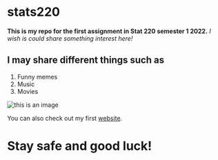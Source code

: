 # stats220
**This is my repo for the first assignment in Stat 220 semester 1 2022.**
_I wish is could share something interest here!_
## I may share different things such as
1. Funny memes
2. Music
3. Movies

![this is an image](https://i.kym-cdn.com/entries/icons/facebook/000/012/542/thumb-up-terminator_pablo_M_R.jpg)


You can also check out my first [website](https://github.com/Hadlunch/stats220.git).


# **Stay safe and good luck!**
